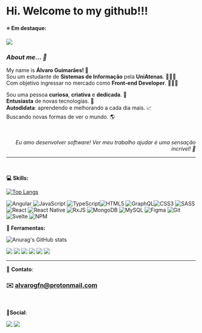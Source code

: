 
# Hi. Welcome to my github!!! 

**⭐ Em destaque:**

<a href="https://github.com/alvarogfn/netflix-clone">
  <img align="center" src="https://github-readme-stats.vercel.app/api/pin/?username=alvarogfn&repo=netflix-clone&theme=dark" />
</a>

### *About me... 📝*

<p align="left">
 My name is <strong>Álvaro Guimarães! 🚀</strong><br>
  Sou um estudante de <strong>Sistemas de Informação</strong> pela <strong>UniAtenas</strong>. 👨🏻‍🎓<br>
  Com objetivo ingressar no mercado como <strong>Front-end Developer</strong>. 🧑🏻‍💼
</p>
<p align="left">
  Sou uma pessoa <strong>curiosa</strong>, <strong>criativa</strong> e <strong>dedicada</strong>. 🥳<br>
  <strong>Entusiasta</strong> de novas tecnologias. 🌌<br>
  <strong>Autodidata</strong>: aprendendo e melhorando a cada dia mais. 📈<br>
  Buscando novas formas de ver o mundo. 🌎<br>
</p>
<br>
<p align="right"><em>Eu amo desenvolver software! Ver meu trabalho ajudar é uma sensação incrível! 💖</em></p>
<hr>
<br/>

**💻 Skills:**  

[![Top Langs](https://github-readme-stats.vercel.app/api/top-langs/?username=alvarogfn&theme=dark&layout=compact)](https://github.com/anuraghazra/github-readme-stats)
 
![Angular](https://img.shields.io/badge/angular-%23DD0031.svg?style=for-the-badge&logo=angular&logoColor=white) ![JavaScript](https://img.shields.io/badge/javascript-%23323330.svg?style=for-the-badge&logo=javascript&logoColor=%23F7DF1E) ![TypeScript](https://img.shields.io/badge/typescript-%23007ACC.svg?style=for-the-badge&logo=typescript&logoColor=white)![HTML5](https://img.shields.io/badge/html5-%23E34F26.svg?style=for-the-badge&logo=html5&logoColor=white) ![GraphQL](https://img.shields.io/badge/-GraphQL-E10098?style=for-the-badge&logo=graphql&logoColor=white)![CSS3](https://img.shields.io/badge/css3-%231572B6.svg?style=for-the-badge&logo=css3&logoColor=white)  ![SASS](https://img.shields.io/badge/SASS-hotpink.svg?style=for-the-badge&logo=SASS&logoColor=white) ![React](https://img.shields.io/badge/react-%2320232a.svg?style=for-the-badge&logo=react&logoColor=%2361DAFB) ![React Native](https://img.shields.io/badge/react_native-%2320232a.svg?style=for-the-badge&logo=react&logoColor=%2361DAFB) ![RxJS](https://img.shields.io/badge/rxjs-%23B7178C.svg?style=for-the-badge&logo=reactivex&logoColor=white) ![MongoDB](https://img.shields.io/badge/MongoDB-%234ea94b.svg?style=for-the-badge&logo=mongodb&logoColor=white)
![MySQL](https://img.shields.io/badge/mysql-%2300f.svg?style=for-the-badge&logo=mysql&logoColor=white) ![Figma](https://img.shields.io/badge/figma-%23F24E1E.svg?style=for-the-badge&logo=figma&logoColor=white) ![Git](https://img.shields.io/badge/git-%23F05033.svg?style=for-the-badge&logo=git&logoColor=white)   ![Svelte](https://img.shields.io/badge/svelte-%23f1413d.svg?style=for-the-badge&logo=svelte&logoColor=white) ![NPM](https://img.shields.io/badge/NPM-%23000000.svg?style=for-the-badge&logo=npm&logoColor=white)

**🔧 Ferramentas:**

![Anurag's GitHub stats](https://github-readme-stats.vercel.app/api?username=alvarogfn&show_icons=true&theme=dark&hide=contribs)

![](https://img.shields.io/badge/Visual%20Studio%20Code-000000?&logo=visualstudiocode&logoColor=396DC0) ![](https://img.shields.io/badge/Figma-000000?&logo=figma&logoColor=FFFFFF) ![](https://img.shields.io/badge/Trello-000000?&logo=trello&logoColor=396DC0) ![](https://img.shields.io/badge/Microsoft%20Teams-000000?&logo=microsoftteams&logoColor=396DC0) ![](https://img.shields.io/badge/GitHub-000000?&logo=github&logoColor=FFFFFF) ![](https://img.shields.io/badge/Windows-000000?&logo=windows&logoColor=FFFFFF) 

<hr/>

📮 **Contato**:

### ✉️ alvarogfn@protonmail.com

<br>

 📱**Social**:

[![](https://img.shields.io/badge/Kasoke-396DC0?&logo=linkedin&logoColor=FFFFFF)](https://www.linkedin.com/in/kasoke/) [![](https://img.shields.io/badge/Kasokinho-396DC0?&logo=twitter&logoColor=FFFFFF)](https://twitter.com/Kasokinho)

